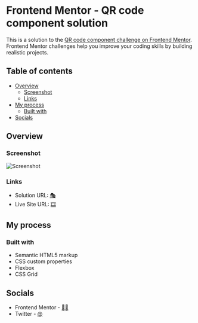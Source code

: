 # Frontend Mentor - QR code component solution

This is a solution to the [QR code component challenge on Frontend Mentor](https://www.frontendmentor.io/challenges/qr-code-component-iux_sIO_H). Frontend Mentor challenges help you improve your coding skills by building realistic projects. 

## Table of contents

- [Overview](#overview)
  - [Screenshot](#screenshot)
  - [Links](#links)
- [My process](#my-process)
  - [Built with](#built-with)
- [Socials](#socials)



## Overview

### Screenshot

![Screenshot](https://user-images.githubusercontent.com/115585523/197225713-57ce83ac-e6e7-4452-8cd7-cb2ee86e0a34.png)





### Links

- Solution URL: [🎭](https://github.com/euigor/QR-code-component)
- Live Site URL: [🎞](https://euigor.github.io/QR-code-component/)

## My process

### Built with

- Semantic HTML5 markup
- CSS custom properties
- Flexbox
- CSS Grid



## Socials

- Frontend Mentor - [🕵️‍♀️](https://www.frontendmentor.io/profile/euigor)
- Twitter - [@](https://www.twitter.com/quietasacurse)


